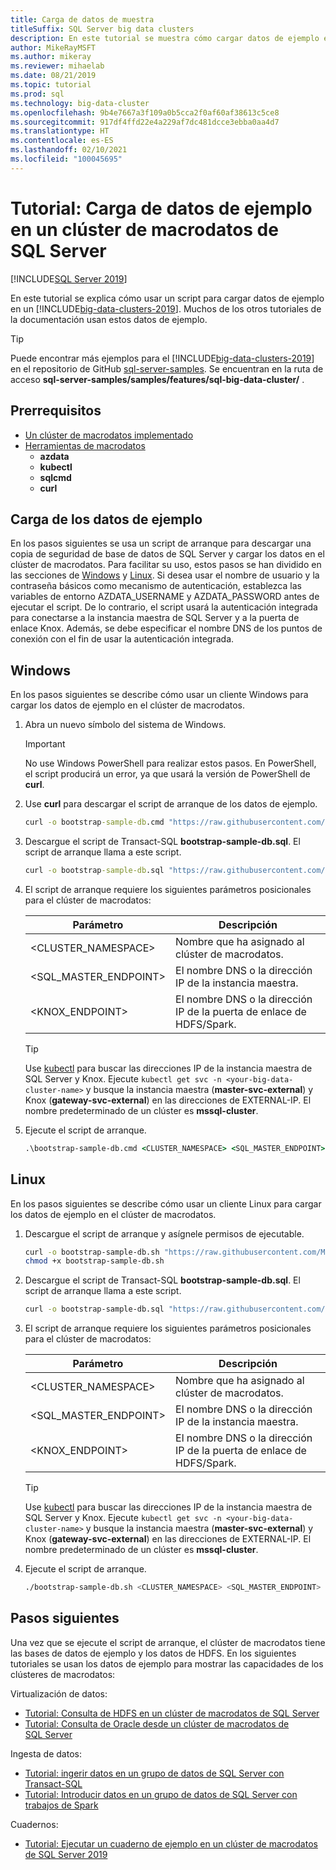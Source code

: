 ```yaml
---
title: Carga de datos de muestra
titleSuffix: SQL Server big data clusters
description: En este tutorial se muestra cómo cargar datos de ejemplo en un clúster de macrodatos de SQL Server. En los datos de ejemplo se incluyen datos relacionales en la instancia maestra de SQL Server. También se incluyen datos de HDFS en el bloque de almacenamiento. Estos datos son compatibles con otros tutoriales de esta sección.
author: MikeRayMSFT
ms.author: mikeray
ms.reviewer: mihaelab
ms.date: 08/21/2019
ms.topic: tutorial
ms.prod: sql
ms.technology: big-data-cluster
ms.openlocfilehash: 9b4e7667a3f109a0b5cca2f0af60af38613c5ce8
ms.sourcegitcommit: 917df4ffd22e4a229af7dc481dcce3ebba0aa4d7
ms.translationtype: HT
ms.contentlocale: es-ES
ms.lasthandoff: 02/10/2021
ms.locfileid: "100045695"
---
```

# <a name="tutorial-load-sample-data-into-a-sql-server-big-data-cluster"></a>Tutorial: Carga de datos de ejemplo en un clúster de macrodatos de SQL Server

[!INCLUDE[SQL Server 2019](../includes/applies-to-version/sqlserver2019.md)]

En este tutorial se explica cómo usar un script para cargar datos de ejemplo en un [!INCLUDE[big-data-clusters-2019](../includes/ssbigdataclusters-ver15.md)]. Muchos de los otros tutoriales de la documentación usan estos datos de ejemplo.

> [!TIP]
> Puede encontrar más ejemplos para el [!INCLUDE[big-data-clusters-2019](../includes/ssbigdataclusters-ver15.md)] en el repositorio de GitHub [sql-server-samples](https://github.com/Microsoft/sql-server-samples/tree/master/samples/features/sql-big-data-cluster). Se encuentran en la ruta de acceso **sql-server-samples/samples/features/sql-big-data-cluster/** .

## <a name="prerequisites"></a>Prerrequisitos

- [Un clúster de macrodatos implementado](deployment-guidance.md)
- [Herramientas de macrodatos](deploy-big-data-tools.md)
   - **azdata**
   - **kubectl**
   - **sqlcmd**
   - **curl**
 
## <a name="load-sample-data"></a><a id="sampledata"></a> Carga de los datos de ejemplo

En los pasos siguientes se usa un script de arranque para descargar una copia de seguridad de base de datos de SQL Server y cargar los datos en el clúster de macrodatos. Para facilitar su uso, estos pasos se han dividido en las secciones de [Windows](#windows) y [Linux](#linux). Si desea usar el nombre de usuario y la contraseña básicos como mecanismo de autenticación, establezca las variables de entorno AZDATA_USERNAME y AZDATA_PASSWORD antes de ejecutar el script. De lo contrario, el script usará la autenticación integrada para conectarse a la instancia maestra de SQL Server y a la puerta de enlace Knox. Además, se debe especificar el nombre DNS de los puntos de conexión con el fin de usar la autenticación integrada.

## <a name="windows"></a><a id="windows"></a> Windows

En los pasos siguientes se describe cómo usar un cliente Windows para cargar los datos de ejemplo en el clúster de macrodatos.

1. Abra un nuevo símbolo del sistema de Windows.

   > [!IMPORTANT]
   > No use Windows PowerShell para realizar estos pasos. En PowerShell, el script producirá un error, ya que usará la versión de PowerShell de **curl**.

1. Use **curl** para descargar el script de arranque de los datos de ejemplo.

   ```cmd
   curl -o bootstrap-sample-db.cmd "https://raw.githubusercontent.com/Microsoft/sql-server-samples/master/samples/features/sql-big-data-cluster/bootstrap-sample-db.cmd"
   ```

1. Descargue el script de Transact-SQL **bootstrap-sample-db.sql**. El script de arranque llama a este script.

   ```cmd
   curl -o bootstrap-sample-db.sql "https://raw.githubusercontent.com/Microsoft/sql-server-samples/master/samples/features/sql-big-data-cluster/bootstrap-sample-db.sql"
   ```

1. El script de arranque requiere los siguientes parámetros posicionales para el clúster de macrodatos:

   | Parámetro | Descripción |
   |---|---|
   | <CLUSTER_NAMESPACE> | Nombre que ha asignado al clúster de macrodatos. |
   | <SQL_MASTER_ENDPOINT> | El nombre DNS o la dirección IP de la instancia maestra. |
   | <KNOX_ENDPOINT> | El nombre DNS o la dirección IP de la puerta de enlace de HDFS/Spark. |
   
   > [!TIP]
   > Use [kubectl](cluster-troubleshooting-commands.md) para buscar las direcciones IP de la instancia maestra de SQL Server y Knox. Ejecute `kubectl get svc -n <your-big-data-cluster-name>` y busque la instancia maestra (**master-svc-external**) y Knox (**gateway-svc-external**) en las direcciones de EXTERNAL-IP. El nombre predeterminado de un clúster es **mssql-cluster**.

1. Ejecute el script de arranque.

   ```cmd
   .\bootstrap-sample-db.cmd <CLUSTER_NAMESPACE> <SQL_MASTER_ENDPOINT> <KNOX_ENDPOINT>
   ```

## <a name="linux"></a><a id="linux"></a> Linux

En los pasos siguientes se describe cómo usar un cliente Linux para cargar los datos de ejemplo en el clúster de macrodatos.

1. Descargue el script de arranque y asígnele permisos de ejecutable.

   ```bash
   curl -o bootstrap-sample-db.sh "https://raw.githubusercontent.com/Microsoft/sql-server-samples/master/samples/features/sql-big-data-cluster/bootstrap-sample-db.sh"
   chmod +x bootstrap-sample-db.sh
   ```

1. Descargue el script de Transact-SQL **bootstrap-sample-db.sql**. El script de arranque llama a este script.

   ```bash
   curl -o bootstrap-sample-db.sql "https://raw.githubusercontent.com/Microsoft/sql-server-samples/master/samples/features/sql-big-data-cluster/bootstrap-sample-db.sql"
   ```

1. El script de arranque requiere los siguientes parámetros posicionales para el clúster de macrodatos:

   | Parámetro | Descripción |
   |---|---|
   | <CLUSTER_NAMESPACE> | Nombre que ha asignado al clúster de macrodatos. |
   | <SQL_MASTER_ENDPOINT> | El nombre DNS o la dirección IP de la instancia maestra. |
   | <KNOX_ENDPOINT> | El nombre DNS o la dirección IP de la puerta de enlace de HDFS/Spark. |

   > [!TIP]
   > Use [kubectl](cluster-troubleshooting-commands.md) para buscar las direcciones IP de la instancia maestra de SQL Server y Knox. Ejecute `kubectl get svc -n <your-big-data-cluster-name>` y busque la instancia maestra (**master-svc-external**) y Knox (**gateway-svc-external**) en las direcciones de EXTERNAL-IP. El nombre predeterminado de un clúster es **mssql-cluster**.

1. Ejecute el script de arranque.

   ```bash
   ./bootstrap-sample-db.sh <CLUSTER_NAMESPACE> <SQL_MASTER_ENDPOINT> <KNOX_ENDPOINT>
   ```

## <a name="next-steps"></a>Pasos siguientes

Una vez que se ejecute el script de arranque, el clúster de macrodatos tiene las bases de datos de ejemplo y los datos de HDFS. En los siguientes tutoriales se usan los datos de ejemplo para mostrar las capacidades de los clústeres de macrodatos:

Virtualización de datos:

- [Tutorial: Consulta de HDFS en un clúster de macrodatos de SQL Server](tutorial-query-hdfs-storage-pool.md)
- [Tutorial: Consulta de Oracle desde un clúster de macrodatos de SQL Server](tutorial-query-oracle.md)

Ingesta de datos:

- [Tutorial: ingerir datos en un grupo de datos de SQL Server con Transact-SQL](tutorial-data-pool-ingest-sql.md)
- [Tutorial: Introducir datos en un grupo de datos de SQL Server con trabajos de Spark](tutorial-data-pool-ingest-spark.md)

Cuadernos:

- [Tutorial: Ejecutar un cuaderno de ejemplo en un clúster de macrodatos de SQL Server 2019](notebooks-tutorial-spark.md)
